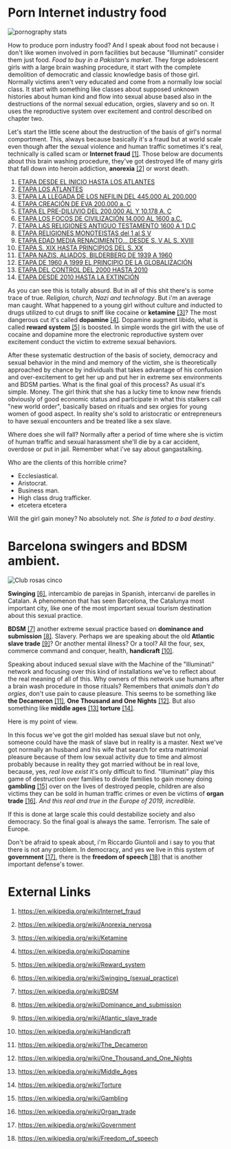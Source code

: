 # Porn Internet industry food

![pornography stats](statistics-on-internet-porn-still-a-major-industry--infographics_50290fccd8f2b_w1500.jpg)

How to produce porn industry food? And I speak about food not because i don't like women involved in porn facilities but because "Illuminati" consider them just food. *Food to buy in a Pakistan's market*. They forge adolescent girls with a large brain washing procedure, it start with the complete demolition of democratic and classic knowledge basis of those girl. Normally victims aren't very educated and come from a normally low social class. It start with something like classes about supposed unknown histories about human kind and flow into sexual abuse based also in the destructions of the normal sexual education, orgies, slavery and so on. It uses the reproductive system over excitement and control described on chapter two.

Let's start the little scene about the destruction of the basis of girl's normal comportment. This, always because basically it's a fraud but at world scale even though after the sexual violence and human traffic sometimes it's real, technically is called scam or **Internet fraud** [[1]](https://en.wikipedia.org/wiki/Internet_fraud). Those below are documents about this brain washing procedure, they've got destroyed life of many girls that fall down into heroin addiction, **anorexia** [[2]](https://en.wikipedia.org/wiki/Anorexia_nervosa) or worst death.

1. [ETAPA DESDE EL INICIO HASTA LOS ATLANTES]()
2. [ETAPA LOS ATLANTES](https://drive.google.com/open?id=1R5WFD7UWGtmKFbGdaTSzbbfRPQIDftD9)
3. [ETAPA LA LLEGADA DE LOS NEFILIN DEL 445.000 AL 200.000](https://drive.google.com/open?id=1W_RK_5hy7gr4HNP9ZSl1LdN0oWuBgeT_)
4. [ETAPA CREACIÓN DE EVA 200.000 a. C](https://drive.google.com/open?id=1VNkpmJ2r_2Ttybd-xReQLNb07QOHBYYP)
5. [ETAPA EL PRE-DILUVIO DEL 200.000 AL Y 10.178 A. C](https://drive.google.com/open?id=1F5a41JvjqVaQKiNvEZhIoT86hRN2BN53)
6. [ETAPA LOS FOCOS DE CIVILIZACIÓN 14.000 AL 1600 a.C.](https://drive.google.com/drive/folders/1TUB2yeWs3qM0aw6uubXY4VAqPAnD3GrZ?fbclid=IwAR3B0gOmy4c-yJujWgFDi--WoaikwXJta1tt4YRQgDSEs9ucIPyz-EHmvbo)
7. [ETAPA LAS RELIGIONES ANTIGUO TESTAMENTO 1600 A 1 D.C](https://drive.google.com/drive/folders/1TUB2yeWs3qM0aw6uubXY4VAqPAnD3GrZ?fbclid=IwAR3B0gOmy4c-yJujWgFDi--WoaikwXJta1tt4YRQgDSEs9ucIPyz-EHmvbo)
8. [ETAPA RELIGIONES MONOTEISTAS  del 1 al S V](https://drive.google.com/drive/folders/1TUB2yeWs3qM0aw6uubXY4VAqPAnD3GrZ?fbclid=IwAR3B0gOmy4c-yJujWgFDi--WoaikwXJta1tt4YRQgDSEs9ucIPyz-EHmvbo)
9. [ETAPA EDAD MEDIA RENACIMIENTO... DESDE S. V AL S. XVIII](https://drive.google.com/open?id=1r0jAPI40ozHH8d9vkN4gKoEW9oZXns6T)
10. [ETAPA S. XIX HASTA PRINCIPIOS DEL S. XX](https://drive.google.com/open?id=1pd6zDrcep4TKgK2WIJSWks9EW1Lsucuq)
11. [ETAPA NAZIS, ALIADOS, BILDERBERG DE 1939 A 1960](https://drive.google.com/open?id=1HUIZPLxxwn_Yvr7sSwGGYlwKcHZeKL6I)
12. [ETAPA DE 1960 A 1999 EL PRINCIPIO DE LA GLOBALIZACIÓN](https://drive.google.com/open?id=1BxSUGCTLNy1sf1zjbFv_SRr9LxDX8pA4)
13. [ETAPA DEL CONTROL DEL 2000 HASTA 2010]()
14. [ETAPA DESDE 2010 HASTA LA EXTINCIÓN](https://drive.google.com/open?id=1d09wG-Oxp0LXhrRveA8MzQgV4On6QZwr)

As you can see this is totally absurd. But in all of this shit there's is some trace of true. *Religion, church, Nazi and technology*.  But i'm an average man caught. What happened to a young girl without culture and inducted to drugs utilized to cut drugs to sniff like cocaine or **ketamine** [[3]](https://en.wikipedia.org/wiki/Ketamine)? The most dangerous cut it's called **dopamine** [[4]](https://en.wikipedia.org/wiki/Dopamine). Dopamine augment libido, what is called **reward system** [[5]](https://en.wikipedia.org/wiki/Reward_system) is boosted. In simple words the girl with the use of cocaine and dopamine more the electronic reproductive system over excitement conduct the victim to extreme sexual behaviors. 

After these systematic destruction of the basis of society, democracy and sexual behavior in the mind and memory of the victim, she is theoretically approached by chance by individuals that takes advantage of his confusion and over-excitement to get her up and put her in extreme sex environments and BDSM parties. What is the final goal of this process? As usual it's simple. Money. The girl think that she has a lucky time to know new friends obviously of good economic status and participate in what this stalkers call "new world order", basically based on rituals and sex orgies for young women of good aspect. In reality she's sold to aristocratic or entrepreneurs to have sexual encounters and be treated like a sex slave. 

Where does she will fall? Normally after a period of time where she is victim of human traffic and sexual harassment she'll die by a car accident, overdose or put in jail. Remember what i've say about gangastalking.

Who are the clients of this horrible crime?

- Ecclesiastical.
- Aristocrat.
- Business man.
- High class drug trafficker.    
- etcetera etcetera

Will the girl gain money? No absolutely not. *She is fated to a bad destiny*. 

# Barcelona swingers and BDSM ambient.

![Club rosas cinco](bdsm-rosas-cinco-barcelona.png)

**Swinging** [[6]](https://en.wikipedia.org/wiki/Swinging_(sexual_practice)), intercambio de parejas in Spanish, intercanvi de parelles in Catalan. A phenomenon that has seen Barcelona, the Catalunya most important city, like one of the most important sexual tourism destination about this sexual practice. 

**BDSM** [[7]](https://en.wikipedia.org/wiki/Swinging_(sexual_practice)) another extreme sexual practice based on **dominance and submission** [[8]](https://en.wikipedia.org/wiki/Dominance_and_submission). Slavery. Perhaps we are speaking about the old **Atlantic slave trade** [[9]](https://en.wikipedia.org/wiki/Atlantic_slave_trade)? Or another mental illness? Or a tool? All the four, sex, commerce command and conquer, health, **handicraft** [[10]](https://en.wikipedia.org/wiki/Handicraft). 

Speaking about induced sexual slave with the Machine of the "Illuminati" network and focusing over this kind of installations we've to reflect about the real meaning of all of this. Why owners of this network use humans after a brain wash procedure in those rituals? Remembers that *animals don't do orgies*, don't use pain to cause pleasure. This seems to be something like **the Decameron** [[11]](https://en.wikipedia.org/wiki/The_Decameron), **One Thousand and One Nights** [[12]](https://en.wikipedia.org/wiki/One_Thousand_and_One_Nights). But also something like **middle ages** [[13]](https://en.wikipedia.org/wiki/Middle_Ages) **torture** [[14]](https://en.wikipedia.org/wiki/Torture). 

Here is my point of view. 

In this focus we've got the girl molded has sexual slave but not only, someone could have the mask of slave but in reality is a master. Next we've got normally an husband and his wife that search for extra matrimonial pleasure because of them low sexual activity due to time and almost probably because in reality they got married without be in real love, because, yes, *real love exist* it's only difficult to find. "Illuminati" play this game of destruction over families to divide families to gain money doing **gambling** [[15]](https://en.wikipedia.org/wiki/Gambling) over on the lives of destroyed people, children are also victims they can be sold in human traffic crimes or even be victims of **organ trade** [[16]](https://en.wikipedia.org/wiki/Organ_trade). *And this real and true in the Europe of 2019, incredible*. 

If this is done at large scale this could destabilize society and also democracy. So the final goal is always the same. Terrorism. The sale of Europe. 

Don't be afraid to speak about, i'm Riccardo Giuntoli and i say to you that there is not any problem. In democracy, and yes we live in this system of **government** [[17]](https://en.wikipedia.org/wiki/Government), there is the **freedom of speech** [[18]](https://en.wikipedia.org/wiki/Freedom_of_speech) that is another important defense's tower. 

# External Links 

1. https://en.wikipedia.org/wiki/Internet_fraud

2. https://en.wikipedia.org/wiki/Anorexia_nervosa

3. https://en.wikipedia.org/wiki/Ketamine

4. https://en.wikipedia.org/wiki/Dopamine

5. https://en.wikipedia.org/wiki/Reward_system

6. https://en.wikipedia.org/wiki/Swinging_(sexual_practice)

7. https://en.wikipedia.org/wiki/BDSM

8. https://en.wikipedia.org/wiki/Dominance_and_submission

9. https://en.wikipedia.org/wiki/Atlantic_slave_trade

10. https://en.wikipedia.org/wiki/Handicraft

11. https://en.wikipedia.org/wiki/The_Decameron

12. https://en.wikipedia.org/wiki/One_Thousand_and_One_Nights

13. https://en.wikipedia.org/wiki/Middle_Ages

14. https://en.wikipedia.org/wiki/Torture

15. https://en.wikipedia.org/wiki/Gambling

16. https://en.wikipedia.org/wiki/Organ_trade

17. https://en.wikipedia.org/wiki/Government

18. https://en.wikipedia.org/wiki/Freedom_of_speech

    
